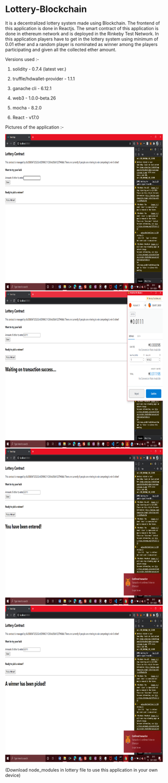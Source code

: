 # Lottery-Blockchain

It is a decentralized lottery system made using Blockchain. The frontend of this application is done in Reactjs. The smart contract of this application is done in ethereum network and is deployed in the Rinkeby Test Network. In this application players have to get in the lottery system using minimum of 0.01 ether and a random player is nominated as winner among the players participating and given all the collected ether amount.

Versions used :-

 1) solidity - 0.7.4 (latest ver.)
 
 2) truffle/hdwallet-provider - 1.1.1
 
 3) ganache cli - 6.12.1
 
 4) web3 - 1.0.0-beta.26
 
 5) mocha - 8.2.0
 
 6) React - v17.0
 
 Pictures of the application :- 
 
  <img src = "Pic1.png" height=500>
  
  <img src = "Pic2.png" height=500>
  
  <img src = "Pic3.png" height=500>
  
  <img src = "Pic4.png" height=500>

(Download node_modules in lottery file to use this application in your own device)
